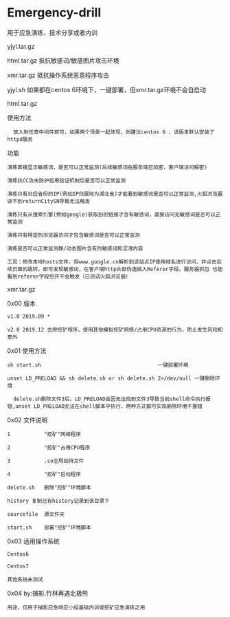 # Emergency-drill
用于应急演练、技术分享或者内训

yjyl.tar.gz


  html.tar.gz  抵抗敏感词/敏感图片攻击环境
  
  xmr.tar.gz   抵抗操作系统恶意程序攻击
  
  yjyl.sh      如果都在centos 6环境下，一键部署，但xmr.tar.gz环境不会自启动
  
 
html.tar.gz

  使用方法
  
      放入到任意中间件即可，如果两个场景一起体现，则建议centos 6 ，该版本默认安装了httpd服务
      
  功能
  
    演练直接显示敏感词，是否可以正常监测(后续敏感词在服务端已加密，客户端访问解密)
    
    演练抗CC攻击防护启用验证机制后是否可以正常监测
    
    演练只有对应省份的IP(例如IP归属地为湖北省)才能看到敏感词是否可以正常监测,火狐浏览器读不到returnCitySN导致无法触发
    
    演练只有从搜索引擎(例如google)获取到的链接才含有敏感词，直接访问无敏感词是否可以正常监测
    
    演练只有特定的浏览器访问才包含敏感词是否可以正常监测
    
    演练是否可以正常监测静/动态图片含有的敏感词和涩清内容
    
    工具：修改本地hosts文件，将www.google.cn解析到该站点IP使用域名进行访问，并点击后续页面的跳转，即可发现敏感词，在客户端http头部伪造插入Referer字段，服务器抓包 也能看到referer字段但并不会触发（已测试火狐浏览器）
    

xmr.tar.gz

  0x00 版本
  
    v1.0 2019.09 *
    
    v2.0 2019.12 去除挖矿程序，使用其他模拟挖矿网络/占用CPU资源的行为，防止发生风险和意外
    
  0x01 使用方法
  
    sh start.sh				                         一键部署环境
		
    unset LD_PRELOAD && sh delete.sh or sh delete.sh 2>/dev/null 一键删除环境
		
      delete.sh删除文件3后，LD_PRELOAD会因无法找到文件3导致当前shell命令执行报错,unset LD_PRELOAD无法在shell脚本中执行，两种方式都可实现删除环境不报错
      
  0x02 文件说明
  
    1           "挖矿"网络程序
    
    2           "挖矿"占用CPU程序
    
    3           .so全局劫持文件
    
    4           "挖矿"启动程序
    
    delete.sh	删除"挖矿"环境脚本
    
    history	复制已有history记录到该目录下
    
    sourcefile	源文件夹
    
    start.sh	部署"挖矿"环境脚本
    
  0x03 适用操作系统
  
    Centos6
    
    Centos7
    
    其他系统未测试
    
  0x04 by:捕影.竹林再遇北极熊
  
    用途，仅用于捕影应急响应小组基础内训或挖矿应急演练之用
